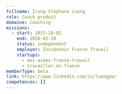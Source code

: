 ```yaml
---
fullname: Irung Stéphane Luong
role: Coach produit
domaine: Coaching
missions:
  - start: 2023-10-02
    end: 2026-02-28
    status: independent
    employer: Incubateur France Travail
    startups:
      - mes-aides-france-travail
      - travailler.en.france
memberType: beta
link: https://www.linkedin.com/in/luongpm/
competences: []
---
```

